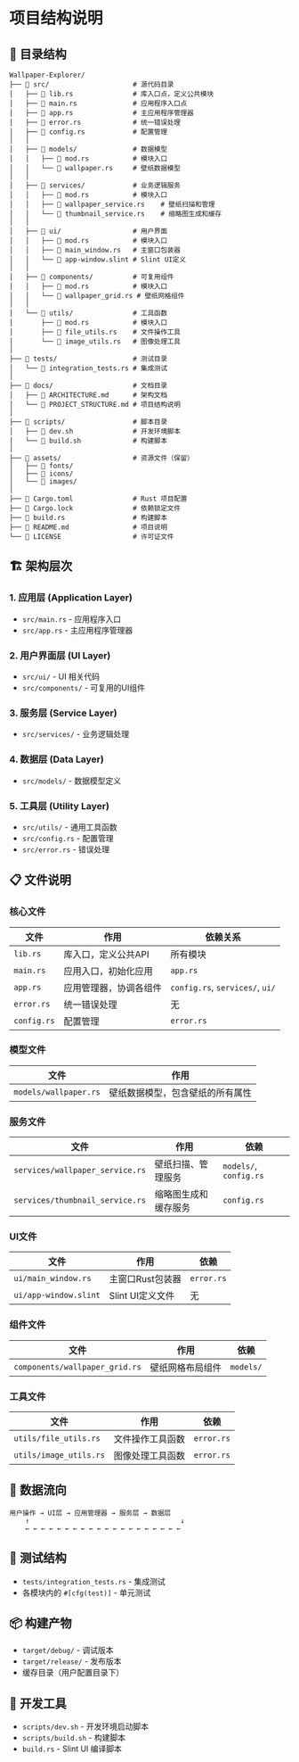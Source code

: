 # 项目结构说明

## 📁 目录结构

```
Wallpaper-Explorer/
├── 📁 src/                     # 源代码目录
│   ├── 📄 lib.rs               # 库入口点，定义公共模块
│   ├── 📄 main.rs              # 应用程序入口点
│   ├── 📄 app.rs               # 主应用程序管理器
│   ├── 📄 error.rs             # 统一错误处理
│   ├── 📄 config.rs            # 配置管理
│   │
│   ├── 📁 models/              # 数据模型
│   │   ├── 📄 mod.rs           # 模块入口
│   │   └── 📄 wallpaper.rs     # 壁纸数据模型
│   │
│   ├── 📁 services/            # 业务逻辑服务
│   │   ├── 📄 mod.rs           # 模块入口
│   │   ├── 📄 wallpaper_service.rs    # 壁纸扫描和管理
│   │   └── 📄 thumbnail_service.rs    # 缩略图生成和缓存
│   │
│   ├── 📁 ui/                  # 用户界面
│   │   ├── 📄 mod.rs           # 模块入口
│   │   ├── 📄 main_window.rs   # 主窗口包装器
│   │   └── 📄 app-window.slint # Slint UI定义
│   │
│   ├── 📁 components/          # 可复用组件
│   │   ├── 📄 mod.rs           # 模块入口
│   │   └── 📄 wallpaper_grid.rs # 壁纸网格组件
│   │
│   └── 📁 utils/               # 工具函数
│       ├── 📄 mod.rs           # 模块入口
│       ├── 📄 file_utils.rs    # 文件操作工具
│       └── 📄 image_utils.rs   # 图像处理工具
│
├── 📁 tests/                   # 测试目录
│   └── 📄 integration_tests.rs # 集成测试
│
├── 📁 docs/                    # 文档目录
│   ├── 📄 ARCHITECTURE.md      # 架构文档
│   └── 📄 PROJECT_STRUCTURE.md # 项目结构说明
│
├── 📁 scripts/                 # 脚本目录
│   ├── 📄 dev.sh               # 开发环境脚本
│   └── 📄 build.sh             # 构建脚本
│
├── 📁 assets/                  # 资源文件（保留）
│   ├── 📁 fonts/
│   ├── 📁 icons/
│   └── 📁 images/
│
├── 📄 Cargo.toml               # Rust 项目配置
├── 📄 Cargo.lock               # 依赖锁定文件
├── 📄 build.rs                 # 构建脚本
├── 📄 README.md                # 项目说明
└── 📄 LICENSE                  # 许可证文件
```

## 🏗️ 架构层次

### 1. 应用层 (Application Layer)
- `src/main.rs` - 应用程序入口
- `src/app.rs` - 主应用程序管理器

### 2. 用户界面层 (UI Layer)
- `src/ui/` - UI 相关代码
- `src/components/` - 可复用的UI组件

### 3. 服务层 (Service Layer)
- `src/services/` - 业务逻辑处理

### 4. 数据层 (Data Layer)
- `src/models/` - 数据模型定义

### 5. 工具层 (Utility Layer)
- `src/utils/` - 通用工具函数
- `src/config.rs` - 配置管理
- `src/error.rs` - 错误处理

## 📋 文件说明

### 核心文件

| 文件 | 作用 | 依赖关系 |
|------|------|----------|
| `lib.rs` | 库入口，定义公共API | 所有模块 |
| `main.rs` | 应用入口，初始化应用 | `app.rs` |
| `app.rs` | 应用管理器，协调各组件 | `config.rs`, `services/`, `ui/` |
| `error.rs` | 统一错误处理 | 无 |
| `config.rs` | 配置管理 | `error.rs` |

### 模型文件

| 文件 | 作用 |
|------|------|
| `models/wallpaper.rs` | 壁纸数据模型，包含壁纸的所有属性 |

### 服务文件

| 文件 | 作用 | 依赖 |
|------|------|------|
| `services/wallpaper_service.rs` | 壁纸扫描、管理服务 | `models/`, `config.rs` |
| `services/thumbnail_service.rs` | 缩略图生成和缓存服务 | `config.rs` |

### UI文件

| 文件 | 作用 | 依赖 |
|------|------|------|
| `ui/main_window.rs` | 主窗口Rust包装器 | `error.rs` |
| `ui/app-window.slint` | Slint UI定义文件 | 无 |

### 组件文件

| 文件 | 作用 | 依赖 |
|------|------|------|
| `components/wallpaper_grid.rs` | 壁纸网格布局组件 | `models/` |

### 工具文件

| 文件 | 作用 | 依赖 |
|------|------|------|
| `utils/file_utils.rs` | 文件操作工具函数 | `error.rs` |
| `utils/image_utils.rs` | 图像处理工具函数 | `error.rs` |

## 🔄 数据流向

```
用户操作 → UI层 → 应用管理器 → 服务层 → 数据层
    ↑                                      ↓
    ← ← ← ← ← ← ← ← ← ← ← ← ← ← ← ← ← ← ← ←
```

## 🧪 测试结构

- `tests/integration_tests.rs` - 集成测试
- 各模块内的 `#[cfg(test)]` - 单元测试

## 📦 构建产物

- `target/debug/` - 调试版本
- `target/release/` - 发布版本
- 缓存目录（用户配置目录下）

## 🔧 开发工具

- `scripts/dev.sh` - 开发环境启动脚本
- `scripts/build.sh` - 构建脚本
- `build.rs` - Slint UI 编译脚本 